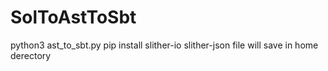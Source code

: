# SolToAstToSbt
python3 ast_to_sbt.py
pip install slither-io slither-json
file will save in home derectory
